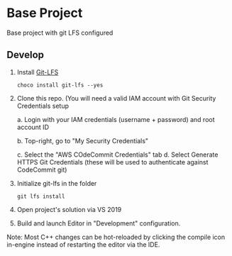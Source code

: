 # Base Project
Base project with git LFS configured

## Develop
1. Install [Git-LFS](https://git-lfs.github.com/)
    
    ```choco install git-lfs --yes```
	
2. Clone this repo. (You will need a valid IAM account with Git Security Credentials setup


	a. Login with your IAM credentials (username + password) and root account ID

	b. Top-right, go to "My Security Credentials"

	c. Select the "AWS COdeCommit Credentials" tab
	d. Select Generate HTTPS Git Credentials (these will be used to authenticate against CodeCommit git)

3. Initialize git-lfs in the folder

    ```git lfs install```

4. Open project's solution via VS 2019

5. Build and launch Editor in "Development" configuration. 

Note: Most C++ changes can be hot-reloaded by clicking the compile icon in-engine instead of restarting the editor via the IDE.
